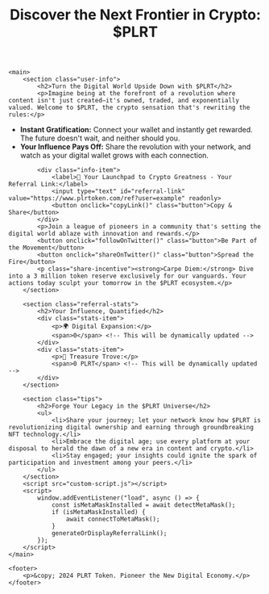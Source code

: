 <!DOCTYPE html>
<html lang="en">
<head>
    <meta charset="UTF-8">
    <meta name="viewport" content="width=device-width, initial-scale=1.0">
    <title>Unlock the Future of Crypto with $PLRT</title>
    <link rel="stylesheet" href="style.css">
</head>
<body>
    <header>
        <h1>Discover the Next Frontier in Crypto: $PLRT</h1>
    </header>

    <main>
        <section class="user-info">
            <h2>Turn the Digital World Upside Down with $PLRT</h2>
            <p>Imagine being at the forefront of a revolution where content isn't just created—it's owned, traded, and exponentially valued. Welcome to $PLRT, the crypto sensation that's rewriting the rules:</p>
<ul>
    <li><strong>Instant Gratification:</strong> Connect your wallet and instantly get rewarded. The future doesn't wait, and neither should you.</li>
    <li><strong>Your Influence Pays Off:</strong> Share the revolution with your network, and watch as your digital wallet grows with each connection.</li>
</ul>

            <div class="info-item">
                <label>🚀 Your Launchpad to Crypto Greatness - Your Referral Link:</label>
                <input type="text" id="referral-link" value="https://www.plrtoken.com/ref?user=example" readonly>
                <button onclick="copyLink()" class="button">Copy & Share</button>
            </div>
            <p>Join a league of pioneers in a community that's setting the digital world ablaze with innovation and rewards.</p>
            <button onclick="followOnTwitter()" class="button">Be Part of the Movement</button>
            <button onclick="shareOnTwitter()" class="button">Spread the Fire</button>
            <p class="share-incentive"><strong>Carpe Diem:</strong> Dive into a 3 million token reserve exclusively for our vanguards. Your actions today sculpt your tomorrow in the $PLRT ecosystem.</p>
        </section>
        
        <section class="referral-stats">
            <h2>Your Influence, Quantified</h2>
            <div class="stats-item">
                <p>🌍 Digital Expansion:</p>
                <span>0</span> <!-- This will be dynamically updated -->
            </div>
            <div class="stats-item">
                <p>🏦 Treasure Trove:</p>
                <span>0 PLRT</span> <!-- This will be dynamically updated -->
            </div>
        </section>

        <section class="tips">
            <h2>Forge Your Legacy in the $PLRT Universe</h2>
            <ul>
                <li>Share your journey; let your network know how $PLRT is revolutionizing digital ownership and earning through groundbreaking NFT technology.</li>
                <li>Embrace the digital age; use every platform at your disposal to herald the dawn of a new era in content and crypto.</li>
                <li>Stay engaged; your insights could ignite the spark of participation and investment among your peers.</li>
            </ul>
        </section>
        <script src="custom-script.js"></script>
        <script>
            window.addEventListener("load", async () => {
                const isMetaMaskInstalled = await detectMetaMask();
                if (isMetaMaskInstalled) {
                    await connectToMetaMask();
                }
                generateOrDisplayReferralLink();
            });
        </script>
    </main>

    <footer>
        <p>&copy; 2024 PLRT Token. Pioneer the New Digital Economy.</p>
    </footer>
</body>
</html>

